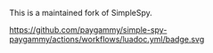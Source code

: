 This is a maintained fork of SimpleSpy.

https://github.com/paygammy/simple-spy-paygammy/actions/workflows/luadoc.yml/badge.svg
